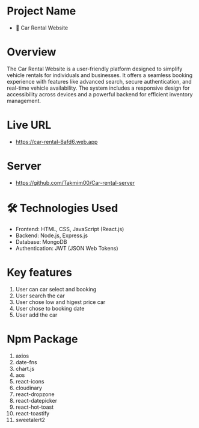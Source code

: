 # Project Name

- 🚗 Car Rental Website

# Overview

The Car Rental Website is a user-friendly platform designed to simplify vehicle rentals for individuals and businesses. It offers a seamless booking experience with features like advanced search, secure authentication, and real-time vehicle availability. The system includes a responsive design for accessibility across devices and a powerful backend for efficient inventory management.

# Live URL

- https://car-rental-8afd6.web.app

# Server 
- https://github.com/Takmim00/Car-rental-server

# 🛠 Technologies Used
- Frontend: HTML, CSS, JavaScript (React.js)
- Backend: Node.js, Express.js
- Database: MongoDB
- Authentication: JWT (JSON Web Tokens)
# Key features

1. User can car select and booking
2. User search the car
3. User chose low and higest price car
4. User chose to booking date
5. User add the car

# Npm Package

1. axios
2. date-fns
3. chart.js
4. aos
5. react-icons
6. cloudinary
7. react-dropzone
8. react-datepicker
9. react-hot-toast
10. react-toastify
11. sweetalert2
